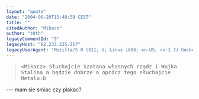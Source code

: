 ```yaml
---
layout: "quote"
date: "2004-06-20T15:48:59 CEST"
title: ""
citedAuthor: "Mikacz"
author: "t0th"
legacyCommentId: "9"
legacyHost: "62.233.235.217"
legacyUserAgent: "Mozilla/5.0 (X11; U; Linux i686; en-US; rv:1.7) Gecko/20040619 Firefox/0.9"
---
```



<blockquote><tt>&lt;Mikacz&gt; Słuchajcie Szatana własnych rządz i Wujka Stalina a będzie dobrze a oprócz tego słuchajcie Metalu:D</tt></blockquote>
---
mam sie smiac czy plakac?